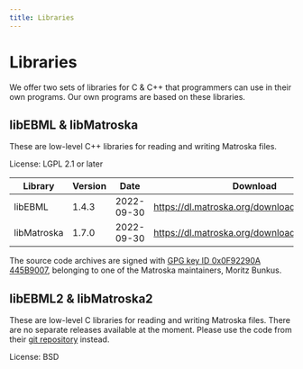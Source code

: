 ```yaml
---
title: Libraries
---
```

# Libraries

We offer two sets of libraries for C & C++ that programmers can use in
their own programs. Our own programs are based on these libraries.

## libEBML & libMatroska

These are low-level C++ libraries for reading and writing Matroska files.

License: LGPL 2.1 or later

| Library | Version | Date | Download | git repository |
|--|--|--|--|--|
| libEBML | 1.4.3 | 2022-09-30 | <https://dl.matroska.org/downloads/libebml/> | <https://github.com/Matroska-Org/libebml> |
| libMatroska | 1.7.0 | 2022-09-30 | <https://dl.matroska.org/downloads/libmatroska/> | <https://github.com/Matroska-Org/libmatroska> |

The source code archives are signed with [GPG key ID 0x0F92290A 445B9007](gpg-pub-moritzbunkus.txt), belonging to one of the Matroska maintainers, Moritz Bunkus.

## libEBML2 & libMatroska2

These are low-level C libraries for reading and writing Matroska
files. There are no separate releases available at the moment. Please
use the code from their [git
repository](https://github.com/Matroska-Org/foundation-source)
instead.

License: BSD
